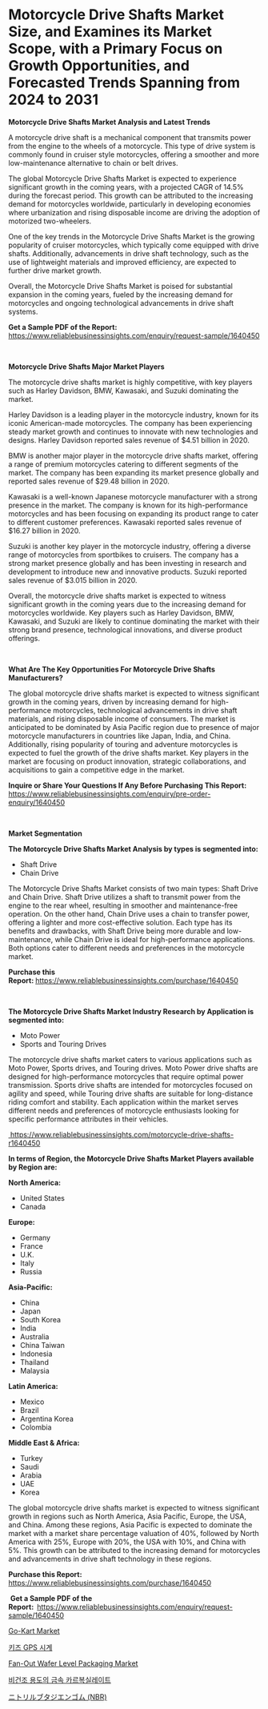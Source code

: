 <p><h1>Motorcycle Drive Shafts Market Size, and Examines its Market Scope, with a Primary Focus on Growth Opportunities, and Forecasted Trends Spanning from 2024 to 2031</h1></p><p><strong>Motorcycle Drive Shafts Market Analysis and Latest Trends</strong></p>
<p><p>A motorcycle drive shaft is a mechanical component that transmits power from the engine to the wheels of a motorcycle. This type of drive system is commonly found in cruiser style motorcycles, offering a smoother and more low-maintenance alternative to chain or belt drives.</p><p>The global Motorcycle Drive Shafts Market is expected to experience significant growth in the coming years, with a projected CAGR of 14.5% during the forecast period. This growth can be attributed to the increasing demand for motorcycles worldwide, particularly in developing economies where urbanization and rising disposable income are driving the adoption of motorized two-wheelers.</p><p>One of the key trends in the Motorcycle Drive Shafts Market is the growing popularity of cruiser motorcycles, which typically come equipped with drive shafts. Additionally, advancements in drive shaft technology, such as the use of lightweight materials and improved efficiency, are expected to further drive market growth.</p><p>Overall, the Motorcycle Drive Shafts Market is poised for substantial expansion in the coming years, fueled by the increasing demand for motorcycles and ongoing technological advancements in drive shaft systems.</p></p>
<p><strong>Get a Sample PDF of the Report:&nbsp;</strong> <a href="https://www.reliablebusinessinsights.com/enquiry/request-sample/1640450">https://www.reliablebusinessinsights.com/enquiry/request-sample/1640450</a></p>
<p>&nbsp;</p>
<p><strong>Motorcycle Drive Shafts Major Market Players</strong></p>
<p><p>The motorcycle drive shafts market is highly competitive, with key players such as Harley Davidson, BMW, Kawasaki, and Suzuki dominating the market. </p><p>Harley Davidson is a leading player in the motorcycle industry, known for its iconic American-made motorcycles. The company has been experiencing steady market growth and continues to innovate with new technologies and designs. Harley Davidson reported sales revenue of $4.51 billion in 2020.</p><p>BMW is another major player in the motorcycle drive shafts market, offering a range of premium motorcycles catering to different segments of the market. The company has been expanding its market presence globally and reported sales revenue of $29.48 billion in 2020.</p><p>Kawasaki is a well-known Japanese motorcycle manufacturer with a strong presence in the market. The company is known for its high-performance motorcycles and has been focusing on expanding its product range to cater to different customer preferences. Kawasaki reported sales revenue of $16.27 billion in 2020.</p><p>Suzuki is another key player in the motorcycle industry, offering a diverse range of motorcycles from sportbikes to cruisers. The company has a strong market presence globally and has been investing in research and development to introduce new and innovative products. Suzuki reported sales revenue of $3.015 billion in 2020.</p><p>Overall, the motorcycle drive shafts market is expected to witness significant growth in the coming years due to the increasing demand for motorcycles worldwide. Key players such as Harley Davidson, BMW, Kawasaki, and Suzuki are likely to continue dominating the market with their strong brand presence, technological innovations, and diverse product offerings.</p></p>
<p>&nbsp;</p>
<p><strong>What Are The Key Opportunities For Motorcycle Drive Shafts Manufacturers?</strong></p>
<p><p>The global motorcycle drive shafts market is expected to witness significant growth in the coming years, driven by increasing demand for high-performance motorcycles, technological advancements in drive shaft materials, and rising disposable income of consumers. The market is anticipated to be dominated by Asia Pacific region due to presence of major motorcycle manufacturers in countries like Japan, India, and China. Additionally, rising popularity of touring and adventure motorcycles is expected to fuel the growth of the drive shafts market. Key players in the market are focusing on product innovation, strategic collaborations, and acquisitions to gain a competitive edge in the market.</p></p>
<p><strong>Inquire or Share Your Questions If Any Before Purchasing This Report:</strong> <a href="https://www.reliablebusinessinsights.com/enquiry/pre-order-enquiry/1640450">https://www.reliablebusinessinsights.com/enquiry/pre-order-enquiry/1640450</a></p>
<p>&nbsp;</p>
<p><strong>Market Segmentation</strong></p>
<p><strong>The Motorcycle Drive Shafts Market Analysis by types is segmented into:</strong></p>
<p><ul><li>Shaft Drive</li><li>Chain Drive</li></ul></p>
<p><p>The Motorcycle Drive Shafts Market consists of two main types: Shaft Drive and Chain Drive. Shaft Drive utilizes a shaft to transmit power from the engine to the rear wheel, resulting in smoother and maintenance-free operation. On the other hand, Chain Drive uses a chain to transfer power, offering a lighter and more cost-effective solution. Each type has its benefits and drawbacks, with Shaft Drive being more durable and low-maintenance, while Chain Drive is ideal for high-performance applications. Both options cater to different needs and preferences in the motorcycle market.</p></p>
<p><strong>Purchase this Report:&nbsp;</strong><a href="https://www.reliablebusinessinsights.com/purchase/1640450">https://www.reliablebusinessinsights.com/purchase/1640450</a></p>
<p>&nbsp;</p>
<p><strong>The Motorcycle Drive Shafts Market Industry Research by Application is segmented into:</strong></p>
<p><ul><li>Moto Power</li><li>Sports and Touring Drives</li></ul></p>
<p><p>The motorcycle drive shafts market caters to various applications such as Moto Power, Sports drives, and Touring drives. Moto Power drive shafts are designed for high-performance motorcycles that require optimal power transmission. Sports drive shafts are intended for motorcycles focused on agility and speed, while Touring drive shafts are suitable for long-distance riding comfort and stability. Each application within the market serves different needs and preferences of motorcycle enthusiasts looking for specific performance attributes in their vehicles.</p></p>
<p><a href="https://www.reliablebusinessinsights.com/motorcycle-drive-shafts-r1640450">&nbsp;https://www.reliablebusinessinsights.com/motorcycle-drive-shafts-r1640450</a></p>
<p><strong>In terms of Region, the Motorcycle Drive Shafts Market Players available by Region are:</strong></p>
<p>
    <p> <strong> North America: </strong>
        <ul>
            <li>United States</li>
            <li>Canada</li>
        </ul>
        </p> 
    <p> <strong> Europe: </strong>
        <ul>
            <li>Germany</li>
            <li>France</li>
            <li>U.K.</li>
            <li>Italy</li>
            <li>Russia</li>
        </ul>
        </p> 
    <p> <strong> Asia-Pacific: </strong>
        <ul>
            <li>China</li>
            <li>Japan</li>
            <li>South Korea</li>
            <li>India</li>
            <li>Australia</li>
            <li>China Taiwan</li>
            <li>Indonesia</li>
            <li>Thailand</li>
            <li>Malaysia</li>
        </ul>
        </p> 
    <p> <strong> Latin America: </strong>
        <ul>
            <li>Mexico</li>
            <li>Brazil</li>
            <li>Argentina Korea</li>
            <li>Colombia</li>
        </ul>
        </p> 
    <p> <strong> Middle East & Africa: </strong>
        <ul>
            <li>Turkey</li>
            <li>Saudi</li>
            <li>Arabia</li>
            <li>UAE</li>
            <li>Korea</li>
        </ul>
    </p>
    </p>
<p><p>The global motorcycle drive shafts market is expected to witness significant growth in regions such as North America, Asia Pacific, Europe, the USA, and China. Among these regions, Asia Pacific is expected to dominate the market with a market share percentage valuation of 40%, followed by North America with 25%, Europe with 20%, the USA with 10%, and China with 5%. This growth can be attributed to the increasing demand for motorcycles and advancements in drive shaft technology in these regions.</p></p>
<p><strong>Purchase this Report: </strong><a href="https://www.reliablebusinessinsights.com/purchase/1640450">https://www.reliablebusinessinsights.com/purchase/1640450</a></p>
<p>&nbsp;<strong>Get a Sample PDF of the Report:&nbsp;&nbsp;</strong><a href="https://www.reliablebusinessinsights.com/enquiry/request-sample/1640450">https://www.reliablebusinessinsights.com/enquiry/request-sample/1640450</a></p>
<p><strong></strong></p>
<p><p><a href="https://github.com/ChiragRP21/Market-Research-Report-List-5/blob/main/go-kart-market.md">Go-Kart Market</a></p><p><a href="https://github.com/bunxhcci35271755/Market-Research-Report-List-2/blob/main/6378111112761.md">키즈 GPS 시계</a></p><p><a href="https://github.com/cecuraprangm/Market-Research-Report-List-3/blob/main/fan-out-wafer-level-packaging-market.md">Fan-Out Wafer Level Packaging Market</a></p><p><a href="https://github.com/mofijurk071/Market-Research-Report-List-1/blob/main/3087738112760.md">비건조 용도의 금속 카르복실레이트</a></p><p><a href="https://github.com/LizaHeller2023/Market-Research-Report-List-1/blob/main/6116688120748.md">ニトリルブタジエンゴム (NBR)</a></p></p>